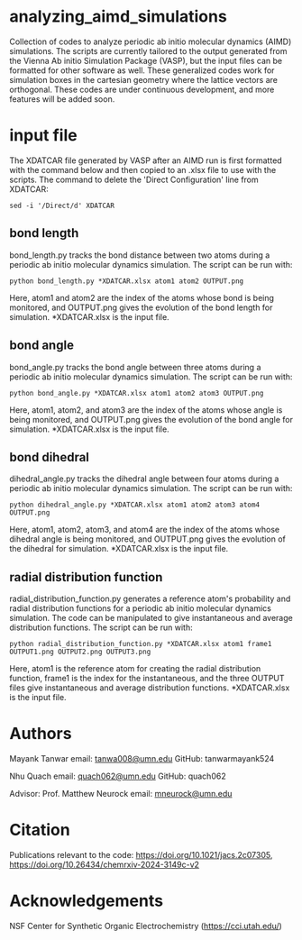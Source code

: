 # analyzing_aimd_simulations
Collection of codes to analyze periodic ab initio molecular dynamics (AIMD) simulations. The scripts are currently tailored to the output generated from the Vienna Ab initio Simulation Package (VASP), but the input files can be formatted for other software as well. These generalized codes work for simulation boxes in the cartesian geometry where the lattice vectors are orthogonal. These codes are under continuous development, and more features will be added soon.

# input file
The XDATCAR file generated by VASP after an AIMD run is first formatted with the command below and then copied to an .xlsx file to use with the scripts. The command to delete the 'Direct Configuration' line from XDATCAR:

```sed -i '/Direct/d' XDATCAR```


## bond length
bond_length.py tracks the bond distance between two atoms during a periodic ab initio molecular dynamics simulation. The script can be run with:

```python bond_length.py *XDATCAR.xlsx atom1 atom2 OUTPUT.png```

Here, atom1 and atom2 are the index of the atoms whose bond is being monitored, and OUTPUT.png gives the evolution of the bond length for simulation. *XDATCAR.xlsx is the input file. 


## bond angle
bond_angle.py tracks the bond angle between three atoms during a periodic ab initio molecular dynamics simulation. The script can be run with:

```python bond_angle.py *XDATCAR.xlsx atom1 atom2 atom3 OUTPUT.png```

Here, atom1, atom2, and atom3 are the index of the atoms whose angle is being monitored, and OUTPUT.png gives the evolution of the bond angle for simulation. *XDATCAR.xlsx is the input file.


## bond dihedral
dihedral_angle.py tracks the dihedral angle between four atoms during a periodic ab initio molecular dynamics simulation. The script can be run with:

```python dihedral_angle.py *XDATCAR.xlsx atom1 atom2 atom3 atom4 OUTPUT.png```

Here, atom1, atom2, atom3, and atom4 are the index of the atoms whose dihedral angle is being monitored, and OUTPUT.png gives the evolution of the dihedral for simulation. *XDATCAR.xlsx is the input file.

## radial distribution function
radial_distribution_function.py generates a reference atom's probability and radial distribution functions for a periodic ab initio molecular dynamics simulation. The code can be manipulated to give instantaneous and average distribution functions. The script can be run with:

```python radial_distribution_function.py *XDATCAR.xlsx atom1 frame1 OUTPUT1.png OUTPUT2.png OUTPUT3.png```

Here, atom1 is the reference atom for creating the radial distribution function, frame1 is the index for the instantaneous, and the three OUTPUT files give instantaneous and average distribution functions. *XDATCAR.xlsx is the input file.

# Authors
Mayank Tanwar
email: tanwa008@umn.edu
GitHub: tanwarmayank524

Nhu Quach
email: quach062@umn.edu
GitHub: quach062

Advisor: Prof. Matthew Neurock
email: mneurock@umn.edu

# Citation
Publications relevant to the code: https://doi.org/10.1021/jacs.2c07305, https://doi.org/10.26434/chemrxiv-2024-3149c-v2

# Acknowledgements
NSF Center for Synthetic Organic Electrochemistry (https://cci.utah.edu/)
